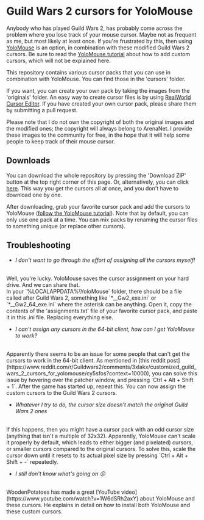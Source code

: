 # Guild Wars 2 cursors for YoloMouse

Anybody who has played Guild Wars 2, has probably come across the problem where you lose track of your mouse cursor. Maybe not as frequent as me, but most likely at least once.
If you're frustrated by this, then using [YoloMouse](https://pandateemo.github.io/YoloMouse/) is an option, in combination with these modified Guild Wars 2 cursors.
Be sure to read the [YoloMouse tutorial](https://pandateemo.github.io/YoloMouse/help.html) about how to add custom cursors, which will not be explained here.

This repository contains various cursor packs that you can use in combination with YoloMouse.
You can find those in the 'cursors' folder.

If you want, you can create your own pack by taking the images from the 'originals' folder.
An easy way to create cursor files is by using [RealWorld Cursor Editor](http://www.rw-designer.com/cursor-maker).
If you have created your own cursor pack, please share them by submitting a pull request.

Please note that I do not own the copyright of both the original images and the modified ones; the copyright will always belong to ArenaNet.
I provide these images to the community for free, in the hope that it will help some people to keep track of their mouse cursor.

## Downloads
You can download the whole repository by pressing the 'Download ZIP' button at the top right corner of this page.
Or, alternatively, you can click [here](https://github.com/Archomeda/gw2-yolomouse-cursors/archive/master.zip).
This way you get the cursors all at once, and you don't have to download one by one.

After downloading, grab your favorite cursor pack and add the cursors to YoloMouse ([follow the YoloMouse tutorial](https://pandateemo.github.io/YoloMouse/help.html)).
Note that by default, you can only use one pack at a time.
You can mix packs by renaming the cursor files to something unique (or replace other cursors).

## Troubleshooting
- *I don't want to go through the effort of assigning all the cursors myself!*
<br>
Well, you're lucky.
YoloMouse saves the cursor assignment on your hard drive.
And we can share that.
<br>
In your `%LOCALAPPDATA%\YoloMouse` folder, there should be a file called after Guild Wars 2, something like `*__Gw2_exe.ini` or `*__Gw2_64_exe.ini` where the asterisk can be anything.
Open it, copy the contents of the 'assignments.txt' file of your favorite cursor pack, and paste it in this .ini file. Replacing everything else.

- *I can't assign any cursors in the 64-bit client, how can I get YoloMouse to work?*
<br>
Apparently there seems to be an issue for some people that can't get the cursors to work in the 64-bit client.
As mentioned in [this reddit post](https://www.reddit.com/r/Guildwars2/comments/3xlakx/customized_guild_wars_2_cursors_for_yolomouse/cy5sfos?context=10000), you can solve this issue by hovering over the patcher window, and pressing `Ctrl + Alt + Shift + 1`.
After the game has started up, repeat this.
You can now assign the custom cursors to the Guild Wars 2 cursors.

- *Whatever I try to do, the cursor size doesn't match the original Guild Wars 2 ones*
<br>
If this happens, then you might have a cursor pack with an odd cursor size (anything that isn't a multiple of 32x32).
Apparently, YoloMouse can't scale it properly by default, which leads to either bigger (and pixelated) cursors, or smaller cursors compared to the original cursors.
To solve this, scale the cursor down until it resets to its actual pixel size by pressing `Ctrl + Alt + Shift + -` repeatedly.

- *I still don't know what's going on :confused:*
<br>
WoodenPotatoes has made a great [YouTube video](https://www.youtube.com/watch?v=1W6dSRh2axY) about YoloMouse and these cursors.
He explains in detail on how to install both YoloMouse and these custom cursors.
